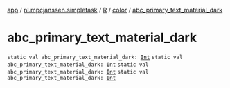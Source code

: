 [app](../../../index.md) / [nl.mpcjanssen.simpletask](../../index.md) / [R](../index.md) / [color](index.md) / [abc_primary_text_material_dark](.)

# abc_primary_text_material_dark

`static val abc_primary_text_material_dark: `[`Int`](https://kotlinlang.org/api/latest/jvm/stdlib/kotlin/-int/index.html)
`static val abc_primary_text_material_dark: `[`Int`](https://kotlinlang.org/api/latest/jvm/stdlib/kotlin/-int/index.html)
`static val abc_primary_text_material_dark: `[`Int`](https://kotlinlang.org/api/latest/jvm/stdlib/kotlin/-int/index.html)
`static val abc_primary_text_material_dark: `[`Int`](https://kotlinlang.org/api/latest/jvm/stdlib/kotlin/-int/index.html)